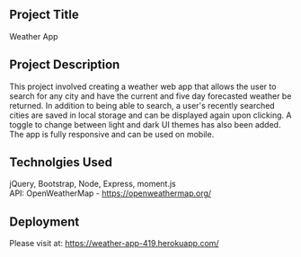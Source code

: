 ## Project Title
Weather App 

## Project Description
This project involved creating a weather web app that allows the user to search for any city and have the current and five day forecasted weather be returned. In addition to being able to search, a user's recently searched cities are saved in local storage and can be displayed again upon clicking. A toggle to change between light and dark UI themes has also been added. The app is fully responsive and can be used on mobile. 

## Technolgies Used
jQuery, Bootstrap, Node, Express, moment.js  
API: OpenWeatherMap - https://openweathermap.org/

## Deployment
Please visit at:
https://weather-app-419.herokuapp.com/
